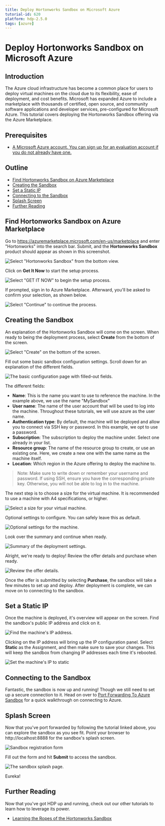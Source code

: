 ```yaml
---
title: Deploy Hortonworks Sandbox on Microsoft Azure
tutorial-id: 620
platform: hdp-2.5.0
tags: [azure]
---
```


# Deploy Hortonworks Sandbox on Microsoft Azure

## Introduction

The Azure cloud infrastructure has become a common place for users to deploy virtual machines on the cloud due to its flexibility, ease of deployment, and cost benefits.  Microsoft has expanded Azure to include a marketplace with thousands of certified, open source, and community software applications and developer services, pre-configured for Microsoft Azure.  This tutorial covers deploying the Hortonworks Sandbox offering via the Azure Marketplace.

## Prerequisites

- [A Microsoft Azure account. You can sign up for an evaluation account if you do not already have one.](https://azure.microsoft.com/en-us/free/)

## Outline

- [Find Hortonworks Sandbox on Azure Marketplace](#find-hortonworks-sandbox-on-azure-marketplace)
- [Creating the Sandbox](#creating-the-sandbox)
- [Set a Static IP](#set-a-static-ip)
- [Connecting to the Sandbox](#connecting-to-the-sandbox)
- [Splash Screen](#splash-screen)
- [Further Reading](#further-reading)

## Find Hortonworks Sandbox on Azure Marketplace

Go to https://azuremarketplace.microsoft.com/en-us/marketplace and enter "Hortonworks" into the search bar.  Submit, and the **Hortonworks Sandbox** product should appear as shown in this screenshot.

![Select "Hortonworks Sandbox" from the bottom view.](assets/1.jpg)

Click on **Get It Now** to start the setup process.

![Select "GET IT NOW" to begin the setup process.](assets/2.jpg)

If prompted, sign in to Azure Marketplace.  Afterward, you'll be asked to confirm your selection, as shown below.

![Select "Continue" to continue the process.](assets/3.jpg)

## Creating the Sandbox

An explanation of the Hortonworks Sandbox will come on the screen.  When ready to being the deployment process, select **Create** from the bottom of the screen.

![Select "Create" on the bottom of the screen.](assets/4.jpg)

Fill out some basic sandbox configuration settings.  Scroll down for an explanation of the different fields.

![The basic configuration page with filled-out fields.](assets/5.jpg)

The different fields:
-   **Name**: This is the name you want to use to reference the machine.  In the example above, we use the name "MySandbox"
-   **User name**: The name of the user account that will be used to log into the machine.  Throughout these tutorials, we will use azure as the user name.
-   **Authentication type**: By default, the machine will be deployed and allow you to connect via SSH key or password.  In this example, we opt to use a password.
-   **Subscription**: The subscription to deploy the machine under.  Select one already in your list.
-   **Resource group**: The name of the resource group to create, or use an existing one.  Here, we create a new one with the same name as the machine itself.
-   **Location**: Which region in the Azure offering to deploy the machine to.

> Note: Make sure to write down or remember your username and password.  If using SSH, ensure you have the corresponding private key.  Otherwise, you will not be able to log in to the machine.

The next step is to choose a size for the virtual machine.  It is recommended to use a machine with A4 specifications, or higher.

![Select a size for your virtual machine.](assets/6.jpg)

Optional settings to configure.  You can safely leave this as default.

![Optional settings for the machine.](assets/7.jpg)

Look over the summary and continue when ready.

![Summary of the deployment settings.](assets/8.jpg)

Alright, we're ready to deploy!  Review the offer details and purchase when ready.

![Review the offer details.](assets/9.jpg)

Once the offer is submitted by selecting **Purchase**, the sandbox will take a few minutes to set up and deploy.  After deployment is complete, we can move on to connecting to the sandbox.

## Set a Static IP

Once the machine is deployed, it's overview will appear on the screen.  Find the sandbox's public IP address and click on it.

![Find the machine's IP address.](assets/10.jpg)

Clicking on the IP address will bring up the IP configuration panel.  Select **Static** as the Assignment, and then make sure to save your changes.  This will keep the sandbox from changing IP addresses each time it's rebooted.

![Set the machine's IP to static](assets/static-ip.jpg)

## Connecting to the Sandbox

Fantastic, the sandbox is now up and running!  Though we still need to set up a secure connection to it.  Head on over to [Port Forwarding To Azure Sandbox](http://#) for a quick walkthrough on connecting to Azure.

## Splash Screen

Now that you've port forwarded by following the tutorial linked above, you can explore the sandbox as you see fit.  Point your browser to http://localhost:8888 for the sandbox's splash screen.

![Sandbox registration form](assets/sandbox-registration.jpg)

Fill out the form and hit **Submit** to access the sandbox.

![The sandbox splash page.](assets/sandbox-splash.jpg)

Eureka!

## Further Reading

Now that you've got HDP up and running, check out our other tutorials to learn how to leverage its power.

- [Learning the Ropes of the Hortonworks Sandbox](http://hortonworks.com/hadoop-tutorial/learning-the-ropes-of-the-hortonworks-sandbox)
